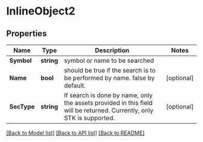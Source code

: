 # InlineObject2

## Properties

Name | Type | Description | Notes
------------ | ------------- | ------------- | -------------
**Symbol** | **string** | symbol or name to be searched | 
**Name** | **bool** | should be true if the search is to be performed by name. false by default. | [optional] 
**SecType** | **string** | If search is done by name, only the assets provided in this field will be returned. Currently, only STK is supported. | [optional] 

[[Back to Model list]](../README.md#documentation-for-models) [[Back to API list]](../README.md#documentation-for-api-endpoints) [[Back to README]](../README.md)


